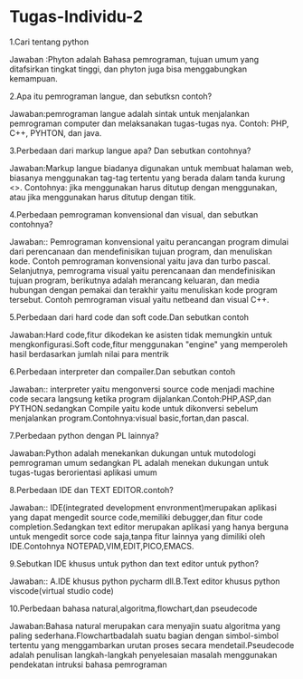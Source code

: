 # Tugas-Individu-2
1.Cari tentang python

Jawaban :Phyton adalah Bahasa pemrograman, tujuan umum yang ditafsirkan tingkat tinggi, dan phyton juga bisa  menggabungkan kemampuan.

2.Apa itu pemrograman langue, dan sebutksn contoh?

Jawaban:pemrograman langue adalah sintak untuk menjalankan pemrograman computer dan melaksanakan tugas-tugas nya. Contoh: PHP, C++, PYHTON, dan java. 

3.Perbedaan dari markup langue apa? Dan sebutkan contohnya?

Jawaban:Markup langue biadanya digunakan untuk membuat halaman web, biasanya menggunakan tag-tag tertentu yang berada dalam tanda kurung <>. Contohnya: jika menggunakan harus ditutup dengan menggunakan, atau jika menggunakan harus ditutup dengan titik.

4.Perbedaan pemrograman konvensional dan visual, dan sebutkan contohnya?

Jawaban::  Pemrograman konvensional yaitu perancangan program dimulai dari perencanaan dan mendefinisikan tujuan program, dan menuliskan kode. Contoh pemrograman konvensional yaitu java dan turbo pascal. Selanjutnya, pemrograma visual yaitu perencanaan dan mendefinisikan tujuan program, berikutnya adalah merancang keluaran, dan media hubungan dengan pemakai dan terakhir yaitu menuliskan kode program tersebut. Contoh pemrograman visual yaitu netbeand dan visual C++.

5.Perbedaan dari hard code dan soft code.Dan sebutkan contoh

Jawaban:Hard code,fitur dikodekan ke asisten tidak memungkin untuk mengkonfigurasi.Soft code,fitur menggunakan "engine" yang memperoleh hasil berdasarkan jumlah nilai para mentrik

6.Perbedaan interpreter dan compailer.Dan sebutkan contoh

Jawaban:: interpreter yaitu mengonversi source code menjadi machine code secara langsung ketika program dijalankan.Contoh:PHP,ASP,dan PYTHON.sedangkan Compile yaitu kode untuk dikonversi sebelum menjalankan program.Contohnya:visual basic,fortan,dan pascal.

7.Perbedaan python dengan PL lainnya?

Jawaban:Python adalah menekankan dukungan untuk mutodologi pemrograman umum sedangkan PL adalah menekan dukungan untuk tugas-tugas berorientasi aplikasi umum

8.Perbedaan IDE dan TEXT EDITOR.contoh?

Jawaban:: IDE(integrated development envronment)merupakan aplikasi yang dapat mengedit source code,memiliki debugger,dan fitur code completion.Sedangkan text editor merupakan aplikasi yang hanya berguna untuk mengedit sorce code saja,tanpa fitur lainnya yang dimiliki oleh IDE.Contohnya NOTEPAD,VIM,EDIT,PICO,EMACS.

9.Sebutkan IDE khusus untuk python dan text editor untuk python?

Jawaban:: A.IDE khusus python pycharm dll.B.Text editor khusus python viscode(virtual studio code)

10.Perbedaan bahasa natural,algoritma,flowchart,dan pseudecode

Jawaban:Bahasa natural merupakan cara menyajin suatu algoritma yang paling sederhana.Flowchartbadalah suatu bagian dengan simbol-simbol tertentu yang menggambarkan urutan proses secara mendetail.Pseudecode adalah penulisan langkah-langkah penyelesaian masalah menggunakan pendekatan intruksi bahasa pemrograman




